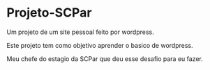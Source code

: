 # Projeto-SCPar
Um projeto de um site pessoal feito por wordpress.

Este projeto tem como objetivo aprender o basico de wordpress.

Meu chefe do estagio da SCPar que deu esse desafio para eu fazer.
